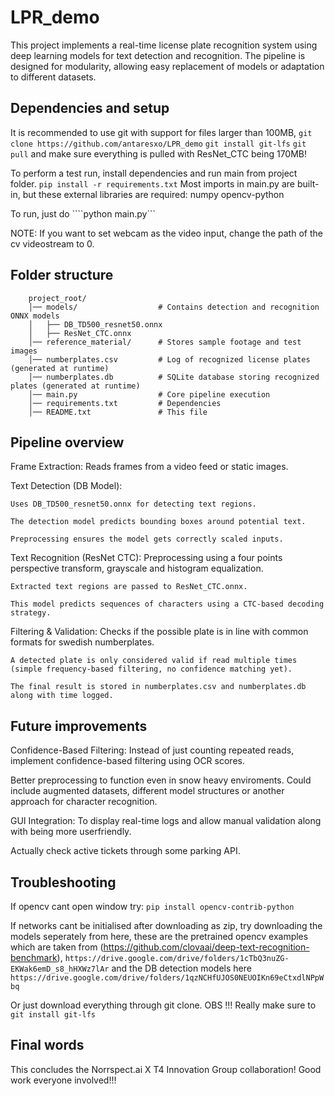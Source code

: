 # LPR_demo
This project implements a real-time license plate recognition system using deep learning models for text detection and recognition. The pipeline is designed for modularity, allowing easy replacement of models or adaptation to different datasets.

## Dependencies and setup
It is recommended to use git with support for files larger than 100MB,
```git clone https://github.com/antaresxo/LPR_demo```
```git install git-lfs```
```git pull```
and make sure everything is pulled with ResNet_CTC being 170MB!

To perform a test run, install dependencies and run main from project folder.
```pip install -r requirements.txt```
Most imports in main.py are built-in, but these external libraries are required:
    numpy
    opencv-python

To run, just do
````python main.py```

NOTE: If you want to set webcam as the video input, change the path of the cv videostream to 0.

## Folder structure
```
    project_root/
    │── models/                  # Contains detection and recognition ONNX models
    │   ├── DB_TD500_resnet50.onnx
    │   ├── ResNet_CTC.onnx
    │── reference_material/      # Stores sample footage and test images
    │── numberplates.csv         # Log of recognized license plates (generated at runtime)
    │── numberplates.db          # SQLite database storing recognized plates (generated at runtime)
    │── main.py                  # Core pipeline execution
    │── requirements.txt         # Dependencies
    │── README.txt               # This file
```

## Pipeline overview
Frame Extraction: Reads frames from a video feed or static images.

Text Detection (DB Model):

    Uses DB_TD500_resnet50.onnx for detecting text regions.

    The detection model predicts bounding boxes around potential text.

    Preprocessing ensures the model gets correctly scaled inputs.

Text Recognition (ResNet CTC):
    Preprocessing using a four points perspective transform, grayscale and histogram equalization. 

    Extracted text regions are passed to ResNet_CTC.onnx.

    This model predicts sequences of characters using a CTC-based decoding strategy.

Filtering & Validation:
    Checks if the possible plate is in line with common formats for swedish numberplates.

    A detected plate is only considered valid if read multiple times (simple frequency-based filtering, no confidence matching yet).

    The final result is stored in numberplates.csv and numberplates.db along with time logged.

## Future improvements
Confidence-Based Filtering: Instead of just counting repeated reads, implement confidence-based filtering using OCR scores.

Better preprocessing to function even in snow heavy enviroments. Could include augmented datasets, different model structures or another approach for character recognition.

GUI Integration: To display real-time logs and allow manual validation along with being more userfriendly.

Actually check active tickets through some parking API. 

## Troubleshooting
If opencv cant open window try: ```pip install opencv-contrib-python```

If networks cant be initialised after downloading as zip, 
try downloading the models seperately from here, 
these are the pretrained opencv examples which are taken from (https://github.com/clovaai/deep-text-recognition-benchmark),
```https://drive.google.com/drive/folders/1cTbQ3nuZG-EKWak6emD_s8_hHXWz7lAr```
and the DB detection models here
```https://drive.google.com/drive/folders/1qzNCHfUJOS0NEUOIKn69eCtxdlNPpWbq```

Or just download everything through git clone.
OBS !!! Really make sure to ```git install git-lfs``` 

## Final words
This concludes the Norrspect.ai X T4 Innovation Group collaboration!
Good work everyone involved!!!

